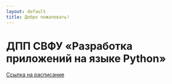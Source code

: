 ```yaml
---
layout: default
title: Добро пожаловать!
---
```


# ДПП СВФУ «Разработка приложений на языке Python»

[Ссылка на расписание](https://docs.google.com/spreadsheets/d/1mXcHj3UOsKu_PKG1bTqJFciKzqJf7ruPTUxQDajXiq4/)
